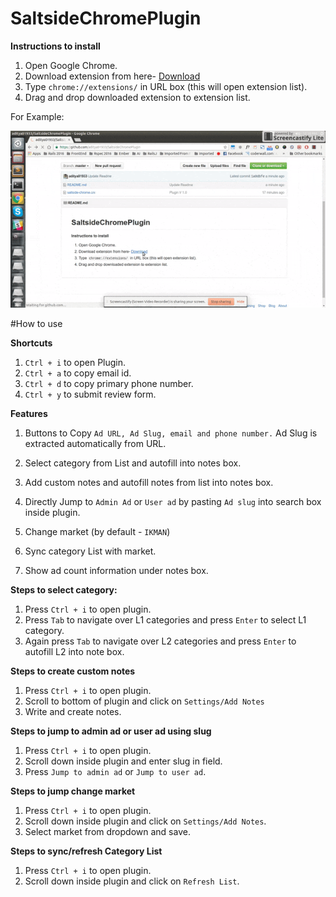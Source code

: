 # SaltsideChromePlugin

**Instructions to install**

1. Open Google Chrome.
2. Download extension from here- [Download](https://github.com/aditya01933/SaltsideChromePlugin/raw/master/saltside-chrome.crx)
2. Type `chrome://extensions/` in URL box (this will open extension list).
3. Drag and drop downloaded extension to extension list.

For Example:

![alt tag](https://github.com/aditya01933/SaltsideChromePlugin/blob/master/install.gif)

#How to use

**Shortcuts**

1. `Ctrl + i` to open Plugin.
2. `Ctrl + a` to copy email id.
3. `Ctrl + d` to copy primary phone number.
4. `Ctrl + y` to submit review form.

**Features**

1. Buttons to Copy `Ad URL, Ad Slug, email and phone number.` Ad Slug is extracted automatically from URL.

2. Select category from List and autofill into notes box.

3. Add custom notes and autofill notes from list into notes box.

4. Directly Jump to `Admin Ad` or `User ad` by pasting `Ad slug` into search box inside plugin.

5. Change market (by default - `IKMAN`)

6. Sync category List with market.

7. Show ad count information under notes box.

**Steps to select category:**

1. Press `Ctrl + i` to open plugin.
2. Press `Tab` to navigate over L1 categories and press `Enter` to select L1 category.
3. Again press `Tab` to navigate over L2 categories and press `Enter` to autofill L2 into note box.

**Steps to create custom notes**

1. Press `Ctrl + i` to open plugin.
2. Scroll to bottom of plugin and click on `Settings/Add Notes`
3. Write and create notes.

**Steps to jump to admin ad or user ad using slug**

1. Press `Ctrl + i` to open plugin.
2. Scroll down inside plugin and enter slug in field.
3. Press `Jump to admin ad` or `Jump to user ad`.

**Steps to jump change market**

1. Press `Ctrl + i` to open plugin.
2. Scroll down inside plugin and click on `Settings/Add Notes`.
3. Select market from dropdown and save.

**Steps to sync/refresh Category List**

1. Press `Ctrl + i` to open plugin.
2. Scroll down inside plugin and click on `Refresh List`.

 
 

